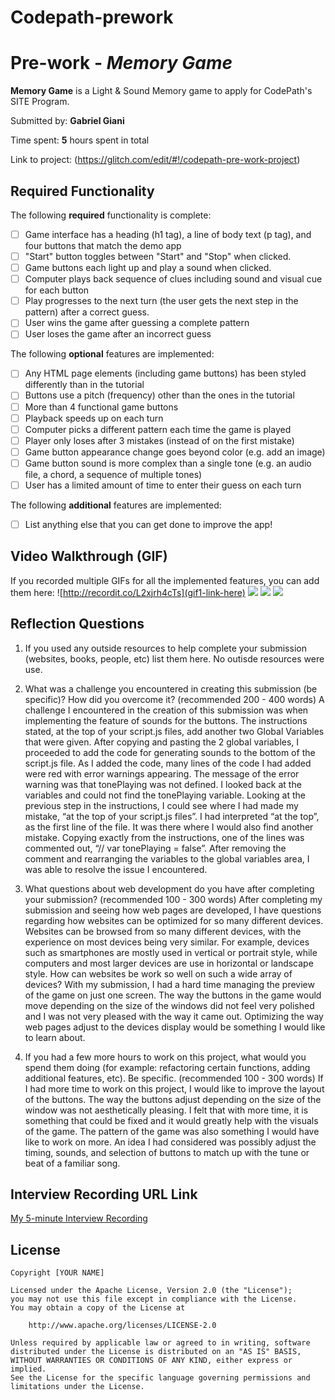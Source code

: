 # Codepath-prework

# Pre-work - *Memory Game*

**Memory Game** is a Light & Sound Memory game to apply for CodePath's SITE Program. 

Submitted by: **Gabriel Giani**

Time spent: **5** hours spent in total

Link to project: (https://glitch.com/edit/#!/codepath-pre-work-project)

## Required Functionality

The following **required** functionality is complete:

* [ ] Game interface has a heading (h1 tag), a line of body text (p tag), and four buttons that match the demo app
* [ ] "Start" button toggles between "Start" and "Stop" when clicked. 
* [ ] Game buttons each light up and play a sound when clicked. 
* [ ] Computer plays back sequence of clues including sound and visual cue for each button
* [ ] Play progresses to the next turn (the user gets the next step in the pattern) after a correct guess. 
* [ ] User wins the game after guessing a complete pattern
* [ ] User loses the game after an incorrect guess

The following **optional** features are implemented:

* [ ] Any HTML page elements (including game buttons) has been styled differently than in the tutorial
* [ ] Buttons use a pitch (frequency) other than the ones in the tutorial
* [ ] More than 4 functional game buttons
* [ ] Playback speeds up on each turn
* [ ] Computer picks a different pattern each time the game is played
* [ ] Player only loses after 3 mistakes (instead of on the first mistake)
* [ ] Game button appearance change goes beyond color (e.g. add an image)
* [ ] Game button sound is more complex than a single tone (e.g. an audio file, a chord, a sequence of multiple tones)
* [ ] User has a limited amount of time to enter their guess on each turn

The following **additional** features are implemented:

- [ ] List anything else that you can get done to improve the app!

## Video Walkthrough (GIF)

If you recorded multiple GIFs for all the implemented features, you can add them here:
![http://recordit.co/L2xjrh4cTs](gif1-link-here)
![](gif2-link-here)
![](gif3-link-here)
![](gif4-link-here)

## Reflection Questions
1. If you used any outside resources to help complete your submission (websites, books, people, etc) list them here. 
No outisde resources were use.

2. What was a challenge you encountered in creating this submission (be specific)? How did you overcome it? (recommended 200 - 400 words) 
A challenge I encountered in the creation of this submission was when implementing the feature of sounds for the buttons. The instructions stated, at the top of your script.js files, add another two Global Variables that were given. After copying and pasting the 2 global variables, I proceeded to add the code for generating sounds to the bottom of the script.js file. As I added the code, many lines of the code I had added were red with error warnings appearing. The message of the error warning was that tonePlaying was not defined.  I looked back at the variables and could not find the tonePlaying variable. Looking at the previous step in the instructions, I could see where I had made my mistake, “at the top of your script.js files”. I had interpreted “at the top”, as the first line of the file. It was there where I would also find another mistake. Copying exactly from the instructions, one of the lines was commented out, “// var tonePlaying = false”. After removing the comment and rearranging the variables to the global variables area, I was able to resolve the issue I encountered. 

3. What questions about web development do you have after completing your submission? (recommended 100 - 300 words) 
After completing my submission and seeing how web pages are developed, I have questions regarding how websites can be optimized for so many different devices. Websites can be browsed from so many different devices, with the experience on most devices being very similar. For example, devices such as smartphones are mostly used in vertical or portrait style, while computers and most larger devices are use in horizontal or landscape style. How can websites be work so well on such a wide array of devices? With my submission, I had a hard time managing the preview of the game on just one screen. The way the buttons in the game would move depending on the size of the windows did not feel very polished and I was not very pleased with the way it came out. Optimizing the way web pages adjust to the devices display would be something I would like to learn about.

4. If you had a few more hours to work on this project, what would you spend them doing (for example: refactoring certain functions, adding additional features, etc). Be specific. (recommended 100 - 300 words) 
If I had more time to work on this project, I would like to improve the layout of the buttons. The way the buttons adjust depending on the size of the window was not aesthetically pleasing. I felt that with more time, it is something that could be fixed and it would greatly help with the visuals of the game. The pattern of the game was also something I would have like to work on more. An idea I had considered was possibly adjust the timing, sounds, and selection of buttons to match up with the tune or beat of a familiar song. 



## Interview Recording URL Link

[My 5-minute Interview Recording](your-link-here)


## License

    Copyright [YOUR NAME]

    Licensed under the Apache License, Version 2.0 (the "License");
    you may not use this file except in compliance with the License.
    You may obtain a copy of the License at

        http://www.apache.org/licenses/LICENSE-2.0

    Unless required by applicable law or agreed to in writing, software
    distributed under the License is distributed on an "AS IS" BASIS,
    WITHOUT WARRANTIES OR CONDITIONS OF ANY KIND, either express or implied.
    See the License for the specific language governing permissions and
    limitations under the License.

